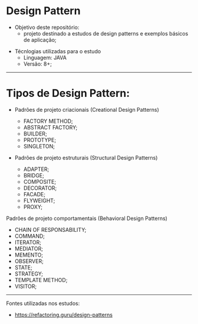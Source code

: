 # Design Pattern

* Objetivo deste repositório:
    - projeto destinado a estudos de design patterns e exemplos básicos de aplicação;
    
- Técnlogias utilizadas para o estudo
    - Linguagem: JAVA 
    - Versão: 8+;

----------

# Tipos de Design Pattern:
 

- Padrões de projeto criacionais (Creational Design Patterns)

  - FACTORY METHOD;
  - ABSTRACT FACTORY;
  - BUILDER;
  - PROTOTYPE;
  - SINGLETON;

- Padrões de projeto estruturais (Structural Design Patterns)

  - ADAPTER;
  - BRIDGE;
  - COMPOSITE;
  - DECORATOR;
  - FACADE;
  - FLYWEIGHT;
  - PROXY;

Padrões de projeto comportamentais (Behavioral Design Patterns)

  - CHAIN OF RESPONSABILITY;
  - COMMAND;
  - ITERATOR;
  - MEDIATOR;
  - MEMENTO;
  - OBSERVER;
  - STATE;
  - STRATEGY;
  - TEMPLATE METHOD;
  - VISITOR;

----------

Fontes utilizadas nos estudos:

- https://refactoring.guru/design-patterns   
